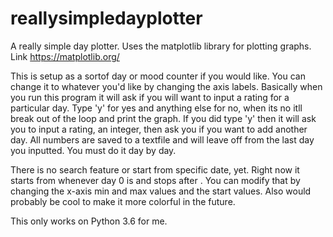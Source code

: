# reallysimpledayplotter
A really simple day plotter.
Uses the matplotlib library for plotting graphs. Link https://matplotlib.org/

This is setup as a sortof day or mood counter if you would like. You can change it to whatever you'd like by changing the axis labels.
Basically when you run this program it will ask if you will want to input a rating for a particular day. Type 'y' for yes and anything else for no, when its no itll break out of the loop and print the graph. 
If you did type 'y' then it will ask you to input a rating, an integer, then ask you if you want to add another day. All numbers are saved to a textfile and will leave off from the last day you inputted. 
You must do it day by day.

There is no search feature or start from specific date, yet. Right now it starts from whenever day 0 is and stops after . You can modify that by changing the x-axis min and max values and the start values. Also would probably be cool to make it more colorful in the future.

This only works on Python 3.6 for me.
